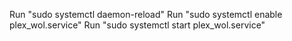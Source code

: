 Run "sudo systemctl daemon-reload"
Run "sudo systemctl enable plex_wol.service"
Run "sudo systemctl start plex_wol.service"